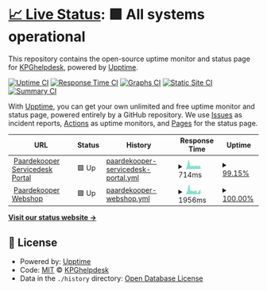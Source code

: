# [📈 Live Status](https://status.pdkg.org): <!--live status--> **🟩 All systems operational**

This repository contains the open-source uptime monitor and status page for [KPGhelpdesk](https://status.pdkg.org), powered by [Upptime](https://github.com/upptime/upptime).

[![Uptime CI](https://github.com/KPGhelpdesk/upptime/workflows/Uptime%20CI/badge.svg)](https://github.com/KPGhelpdesk/upptime/actions?query=workflow%3A%22Uptime+CI%22)
[![Response Time CI](https://github.com/KPGhelpdesk/upptime/workflows/Response%20Time%20CI/badge.svg)](https://github.com/KPGhelpdesk/upptime/actions?query=workflow%3A%22Response+Time+CI%22)
[![Graphs CI](https://github.com/KPGhelpdesk/upptime/workflows/Graphs%20CI/badge.svg)](https://github.com/KPGhelpdesk/upptime/actions?query=workflow%3A%22Graphs+CI%22)
[![Static Site CI](https://github.com/KPGhelpdesk/upptime/workflows/Static%20Site%20CI/badge.svg)](https://github.com/KPGhelpdesk/upptime/actions?query=workflow%3A%22Static+Site+CI%22)
[![Summary CI](https://github.com/KPGhelpdesk/upptime/workflows/Summary%20CI/badge.svg)](https://github.com/KPGhelpdesk/upptime/actions?query=workflow%3A%22Summary+CI%22)

With [Upptime](https://upptime.js.org), you can get your own unlimited and free uptime monitor and status page, powered entirely by a GitHub repository. We use [Issues](https://github.com/KPGhelpdesk/upptime/issues) as incident reports, [Actions](https://github.com/KPGhelpdesk/upptime/actions) as uptime monitors, and [Pages](https://status.pdkg.org) for the status page.

<!--start: status pages-->
<!-- This summary is generated by Upptime (https://github.com/upptime/upptime) -->
<!-- Do not edit this manually, your changes will be overwritten -->
<!-- prettier-ignore -->
| URL | Status | History | Response Time | Uptime |
| --- | ------ | ------- | ------------- | ------ |
| <img alt="" src="https://icons.duckduckgo.com/ip3/pdkg.topdesk.net.ico" height="13"> [Paardekooper Servicedesk Portal](https://pdkg.topdesk.net) | 🟩 Up | [paardekooper-servicedesk-portal.yml](https://github.com/KPGhelpdesk/upptime/commits/HEAD/history/paardekooper-servicedesk-portal.yml) | <details><summary><img alt="Response time graph" src="./graphs/paardekooper-servicedesk-portal/response-time-week.png" height="20"> 714ms</summary><br><a href="https://status.pdkg.org/history/paardekooper-servicedesk-portal"><img alt="Response time 765" src="https://img.shields.io/endpoint?url=https%3A%2F%2Fraw.githubusercontent.com%2FKPGhelpdesk%2Fupptime%2FHEAD%2Fapi%2Fpaardekooper-servicedesk-portal%2Fresponse-time.json"></a><br><a href="https://status.pdkg.org/history/paardekooper-servicedesk-portal"><img alt="24-hour response time 602" src="https://img.shields.io/endpoint?url=https%3A%2F%2Fraw.githubusercontent.com%2FKPGhelpdesk%2Fupptime%2FHEAD%2Fapi%2Fpaardekooper-servicedesk-portal%2Fresponse-time-day.json"></a><br><a href="https://status.pdkg.org/history/paardekooper-servicedesk-portal"><img alt="7-day response time 714" src="https://img.shields.io/endpoint?url=https%3A%2F%2Fraw.githubusercontent.com%2FKPGhelpdesk%2Fupptime%2FHEAD%2Fapi%2Fpaardekooper-servicedesk-portal%2Fresponse-time-week.json"></a><br><a href="https://status.pdkg.org/history/paardekooper-servicedesk-portal"><img alt="30-day response time 730" src="https://img.shields.io/endpoint?url=https%3A%2F%2Fraw.githubusercontent.com%2FKPGhelpdesk%2Fupptime%2FHEAD%2Fapi%2Fpaardekooper-servicedesk-portal%2Fresponse-time-month.json"></a><br><a href="https://status.pdkg.org/history/paardekooper-servicedesk-portal"><img alt="1-year response time 765" src="https://img.shields.io/endpoint?url=https%3A%2F%2Fraw.githubusercontent.com%2FKPGhelpdesk%2Fupptime%2FHEAD%2Fapi%2Fpaardekooper-servicedesk-portal%2Fresponse-time-year.json"></a></details> | <details><summary><a href="https://status.pdkg.org/history/paardekooper-servicedesk-portal">99.15%</a></summary><a href="https://status.pdkg.org/history/paardekooper-servicedesk-portal"><img alt="All-time uptime 99.93%" src="https://img.shields.io/endpoint?url=https%3A%2F%2Fraw.githubusercontent.com%2FKPGhelpdesk%2Fupptime%2FHEAD%2Fapi%2Fpaardekooper-servicedesk-portal%2Fuptime.json"></a><br><a href="https://status.pdkg.org/history/paardekooper-servicedesk-portal"><img alt="24-hour uptime 100.00%" src="https://img.shields.io/endpoint?url=https%3A%2F%2Fraw.githubusercontent.com%2FKPGhelpdesk%2Fupptime%2FHEAD%2Fapi%2Fpaardekooper-servicedesk-portal%2Fuptime-day.json"></a><br><a href="https://status.pdkg.org/history/paardekooper-servicedesk-portal"><img alt="7-day uptime 99.15%" src="https://img.shields.io/endpoint?url=https%3A%2F%2Fraw.githubusercontent.com%2FKPGhelpdesk%2Fupptime%2FHEAD%2Fapi%2Fpaardekooper-servicedesk-portal%2Fuptime-week.json"></a><br><a href="https://status.pdkg.org/history/paardekooper-servicedesk-portal"><img alt="30-day uptime 99.81%" src="https://img.shields.io/endpoint?url=https%3A%2F%2Fraw.githubusercontent.com%2FKPGhelpdesk%2Fupptime%2FHEAD%2Fapi%2Fpaardekooper-servicedesk-portal%2Fuptime-month.json"></a><br><a href="https://status.pdkg.org/history/paardekooper-servicedesk-portal"><img alt="1-year uptime 99.93%" src="https://img.shields.io/endpoint?url=https%3A%2F%2Fraw.githubusercontent.com%2FKPGhelpdesk%2Fupptime%2FHEAD%2Fapi%2Fpaardekooper-servicedesk-portal%2Fuptime-year.json"></a></details>
| <img alt="" src="https://icons.duckduckgo.com/ip3/www.paardekooper.nl.ico" height="13"> [Paardekooper Webshop](https://www.paardekooper.nl) | 🟩 Up | [paardekooper-webshop.yml](https://github.com/KPGhelpdesk/upptime/commits/HEAD/history/paardekooper-webshop.yml) | <details><summary><img alt="Response time graph" src="./graphs/paardekooper-webshop/response-time-week.png" height="20"> 1956ms</summary><br><a href="https://status.pdkg.org/history/paardekooper-webshop"><img alt="Response time 1776" src="https://img.shields.io/endpoint?url=https%3A%2F%2Fraw.githubusercontent.com%2FKPGhelpdesk%2Fupptime%2FHEAD%2Fapi%2Fpaardekooper-webshop%2Fresponse-time.json"></a><br><a href="https://status.pdkg.org/history/paardekooper-webshop"><img alt="24-hour response time 1610" src="https://img.shields.io/endpoint?url=https%3A%2F%2Fraw.githubusercontent.com%2FKPGhelpdesk%2Fupptime%2FHEAD%2Fapi%2Fpaardekooper-webshop%2Fresponse-time-day.json"></a><br><a href="https://status.pdkg.org/history/paardekooper-webshop"><img alt="7-day response time 1956" src="https://img.shields.io/endpoint?url=https%3A%2F%2Fraw.githubusercontent.com%2FKPGhelpdesk%2Fupptime%2FHEAD%2Fapi%2Fpaardekooper-webshop%2Fresponse-time-week.json"></a><br><a href="https://status.pdkg.org/history/paardekooper-webshop"><img alt="30-day response time 1855" src="https://img.shields.io/endpoint?url=https%3A%2F%2Fraw.githubusercontent.com%2FKPGhelpdesk%2Fupptime%2FHEAD%2Fapi%2Fpaardekooper-webshop%2Fresponse-time-month.json"></a><br><a href="https://status.pdkg.org/history/paardekooper-webshop"><img alt="1-year response time 1776" src="https://img.shields.io/endpoint?url=https%3A%2F%2Fraw.githubusercontent.com%2FKPGhelpdesk%2Fupptime%2FHEAD%2Fapi%2Fpaardekooper-webshop%2Fresponse-time-year.json"></a></details> | <details><summary><a href="https://status.pdkg.org/history/paardekooper-webshop">100.00%</a></summary><a href="https://status.pdkg.org/history/paardekooper-webshop"><img alt="All-time uptime 99.34%" src="https://img.shields.io/endpoint?url=https%3A%2F%2Fraw.githubusercontent.com%2FKPGhelpdesk%2Fupptime%2FHEAD%2Fapi%2Fpaardekooper-webshop%2Fuptime.json"></a><br><a href="https://status.pdkg.org/history/paardekooper-webshop"><img alt="24-hour uptime 100.00%" src="https://img.shields.io/endpoint?url=https%3A%2F%2Fraw.githubusercontent.com%2FKPGhelpdesk%2Fupptime%2FHEAD%2Fapi%2Fpaardekooper-webshop%2Fuptime-day.json"></a><br><a href="https://status.pdkg.org/history/paardekooper-webshop"><img alt="7-day uptime 100.00%" src="https://img.shields.io/endpoint?url=https%3A%2F%2Fraw.githubusercontent.com%2FKPGhelpdesk%2Fupptime%2FHEAD%2Fapi%2Fpaardekooper-webshop%2Fuptime-week.json"></a><br><a href="https://status.pdkg.org/history/paardekooper-webshop"><img alt="30-day uptime 100.00%" src="https://img.shields.io/endpoint?url=https%3A%2F%2Fraw.githubusercontent.com%2FKPGhelpdesk%2Fupptime%2FHEAD%2Fapi%2Fpaardekooper-webshop%2Fuptime-month.json"></a><br><a href="https://status.pdkg.org/history/paardekooper-webshop"><img alt="1-year uptime 99.34%" src="https://img.shields.io/endpoint?url=https%3A%2F%2Fraw.githubusercontent.com%2FKPGhelpdesk%2Fupptime%2FHEAD%2Fapi%2Fpaardekooper-webshop%2Fuptime-year.json"></a></details>

<!--end: status pages-->

[**Visit our status website →**](https://status.pdkg.org)

## 📄 License

- Powered by: [Upptime](https://github.com/upptime/upptime)
- Code: [MIT](./LICENSE) © [KPGhelpdesk](https://status.pdkg.org)
- Data in the `./history` directory: [Open Database License](https://opendatacommons.org/licenses/odbl/1-0/)

